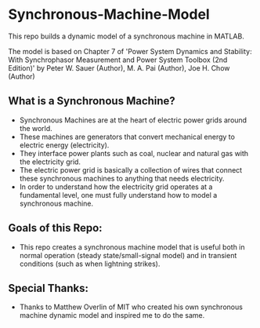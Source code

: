 # Synchronous-Machine-Model
This repo builds a dynamic model of a synchronous machine in MATLAB. 

The model is based on Chapter 7 of 'Power System Dynamics and Stability: With Synchrophasor Measurement and Power System Toolbox (2nd Edition)' by Peter W. Sauer (Author), M. A. Pai (Author), Joe H. Chow (Author)

## What is a Synchronous Machine?
- Synchronous Machines are at the heart of electric power grids around the world.
- These machines are generators that convert mechanical energy to electric energy (electricity).
- They interface power plants such as coal, nuclear and natural gas with the electricity grid. 
- The electric power grid is basically a collection of wires that connect these synchronous machines to anything that needs electricity.
- In order to understand how the electricity grid operates at a fundamental level, one must fully understand how to model a synchronous machine.

## Goals of this Repo: 
- This repo creates a synchronous machine model that is useful both in normal operation (steady state/small-signal model) and in transient conditions (such as when lightning strikes).

## Special Thanks:
- Thanks to Matthew Overlin of MIT who created his own synchronous machine dynamic model and inspired me to do the same.
